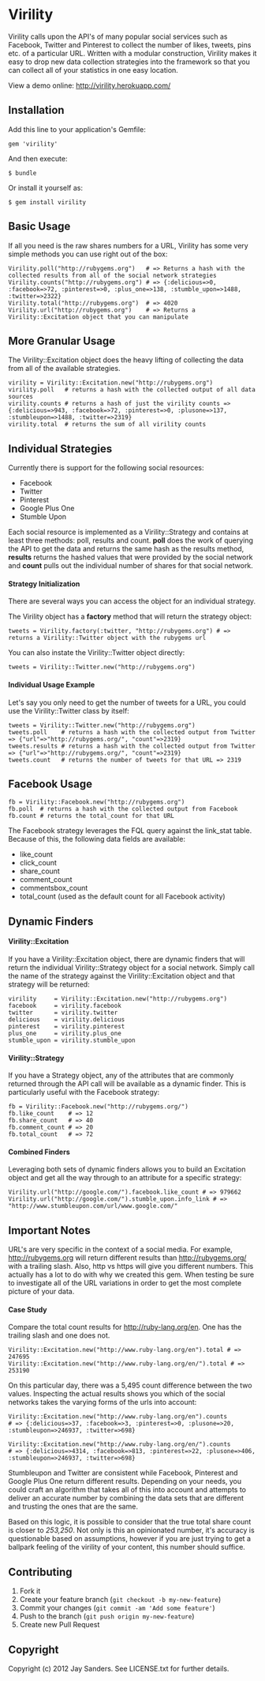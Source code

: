# Virility

Virility calls upon the API's of many popular social services such as Facebook, Twitter and Pinterest to collect the number of likes, tweets, pins etc. of a particular URL.  Written with a modular construction, Virility makes it easy to drop new data collection strategies into the framework so that you can collect all of your statistics in one easy location.

View a demo online: http://virility.herokuapp.com/

## Installation

Add this line to your application's Gemfile:

    gem 'virility'

And then execute:

    $ bundle

Or install it yourself as:

    $ gem install virility

## Basic Usage

If all you need is the raw shares numbers for a URL, Virility has some very simple methods you can use right out of the box:

    Virility.poll("http://rubygems.org")   # => Returns a hash with the collected results from all of the social network strategies
    Virility.counts("http://rubygems.org") # => {:delicious=>0, :facebook=>72, :pinterest=>0, :plus_one=>138, :stumble_upon=>1488, :twitter=>2322}
    Virility.total("http://rubygems.org")  # => 4020
    Virility.url("http://rubygems.org")    # => Returns a Virility::Excitation object that you can manipulate

## More Granular Usage

The Virility::Excitation object does the heavy lifting of collecting the data from all of the available strategies.

    virility = Virility::Excitation.new("http://rubygems.org")
    virility.poll   # returns a hash with the collected output of all data sources
    virility.counts # returns a hash of just the virility counts => {:delicious=>943, :facebook=>72, :pinterest=>0, :plusone=>137, :stumbleupon=>1488, :twitter=>2319}
    virility.total  # returns the sum of all virility counts

## Individual Strategies

Currently there is support for the following social resources:
* Facebook
* Twitter
* Pinterest
* Google Plus One
* Stumble Upon

Each social resource is implemented as a Virility::Strategy and contains at least three methods: poll, results and count.  __poll__ does the work of querying the API to get the data and returns the same hash as the results method, __results__ returns the hashed values that were provided by the social network and __count__ pulls out the individual number of shares for that social network.

#### Strategy Initialization

There are several ways you can access the object for an individual strategy.

The Virility object has a __factory__ method that will return the strategy object:

    tweets = Virility.factory(:twitter, "http://rubygems.org") # => returns a Virility::Twitter object with the rubygems url

You can also instate the Virility::Twitter object directly:

    tweets = Virility::Twitter.new("http://rubygems.org")

#### Individual Usage Example

Let's say you only need to get the number of tweets for a URL, you could use the Virility::Twitter class by itself:

    tweets = Virility::Twitter.new("http://rubygems.org")
    tweets.poll    # returns a hash with the collected output from Twitter => {"url"=>"http://rubygems.org/", "count"=>2319}
    tweets.results # returns a hash with the collected output from Twitter => {"url"=>"http://rubygems.org/", "count"=>2319}
    tweets.count   # returns the number of tweets for that URL => 2319

## Facebook Usage

    fb = Virility::Facebook.new("http://rubygems.org")
    fb.poll  # returns a hash with the collected output from Facebook
    fb.count # returns the total_count for that URL

The Facebook strategy leverages the FQL query against the link_stat table. Because of this, the following data fields are available:
* like_count
* click_count
* share_count
* comment_count
* commentsbox_count
* total_count (used as the default count for all Facebook activity)

## Dynamic Finders

#### Virility::Excitation

If you have a Virility::Excitation object, there are dynamic finders that will return the individual Virility::Strategy object for a social network. Simply call the name of the strategy against the Virility::Excitation object and that strategy will be returned:

    virility     = Virility::Excitation.new("http://rubygems.org")
    facebook     = virility.facebook
    twitter      = virility.twitter
    delicious    = virility.delicious
    pinterest    = virility.pinterest
    plus_one     = virility.plus_one
    stumble_upon = virility.stumble_upon

#### Virility::Strategy

If you have a Strategy object, any of the attributes that are commonly returned through the API call will be available as a dynamic finder.  This is particularly useful with the Facebook strategy:

    fb = Virility::Facebook.new("http://rubygems.org/")
    fb.like_count    # => 12
    fb.share_count   # => 40
    fb.comment_count # => 20
    fb.total_count   # => 72

#### Combined Finders

Leveraging both sets of dynamic finders allows you to build an Excitation object and get all the way through to an attribute for a specific strategy:

    Virility.url("http://google.com/").facebook.like_count # => 979662
    Virility.url("http://google.com/").stumble_upon.info_link # => "http://www.stumbleupon.com/url/www.google.com/"

## Important Notes

URL's are very specific in the context of a social media.  For example, http://rubygems.org will return different results than http://rubygems.org/ with a trailing slash.  Also, http vs https will give you different numbers. This actually has a lot to do with why we created this gem.  When testing be sure to investigate all of the URL variations in order to get the most complete picture of your data.

#### Case Study

Compare the total count results for http://ruby-lang.org/en. One has the trailing slash and one does not.

    Virility::Excitation.new("http://www.ruby-lang.org/en").total # => 247695
    Virility::Excitation.new("http://www.ruby-lang.org/en/").total # => 253190

On this particular day, there was a 5,495 count difference between the two values. Inspecting the actual results shows you which of the social networks takes the varying forms of the urls into account:

    Virility::Excitation.new("http://www.ruby-lang.org/en").counts
    # => {:delicious=>37, :facebook=>3, :pinterest=>0, :plusone=>20, :stumbleupon=>246937, :twitter=>698}

    Virility::Excitation.new("http://www.ruby-lang.org/en/").counts
    # => {:delicious=>4314, :facebook=>813, :pinterest=>22, :plusone=>406, :stumbleupon=>246937, :twitter=>698}

Stumbleupon and Twitter are consistent while Facebook, Pinterest and Google Plus One return different results. Depending on your needs, you could craft an algorithm that takes all of this into account and attempts to deliver an accurate number by combining the data sets that are different and trusting the ones that are the same.

Based on this logic, it is possible to consider that the true total share count is closer to _253,250_. Not only is this an opinionated number, it's accuracy is questionable based on assumptions, however if you are just trying to get a ballpark feeling of the virility of your content, this number should suffice.

## Contributing

1. Fork it
2. Create your feature branch (`git checkout -b my-new-feature`)
3. Commit your changes (`git commit -am 'Add some feature'`)
4. Push to the branch (`git push origin my-new-feature`)
5. Create new Pull Request

## Copyright

Copyright (c) 2012 Jay Sanders. See LICENSE.txt for
further details.
